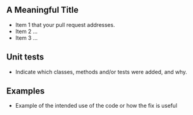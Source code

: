 ## A Meaningful Title

* Item 1 that your pull request addresses.
* Item 2 ...
* Item 3 ...

## Unit tests
* Indicate which classes, methods and/or tests were added, and why.

## Examples
* Example of the intended use of the code or how the fix is useful
